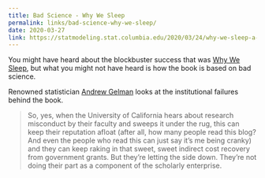 ```yaml
---
title: Bad Science - Why We Sleep
permalink: links/bad-science-why-we-sleep/
date: 2020-03-27
link: https://statmodeling.stat.columbia.edu/2020/03/24/why-we-sleep-a-tale-of-institutional-failure/
---
```


You might have heard about the blockbuster success that was [Why We Sleep](https://www.goodreads.com/book/show/34466963-why-we-sleep), but what you might not have heard is how the book is based on bad science.

Renowned statistician [Andrew Gelman](https://en.wikipedia.org/wiki/Andrew_Gelman) looks at the institutional failures behind the book.

> So, yes, when the University of California hears about research misconduct by their faculty and sweeps it under the rug, this can keep their reputation afloat (after all, how many people read this blog? And even the people who read this can just say it’s me being cranky) and they can keep raking in that sweet, sweet indirect cost recovery from government grants. But they’re letting the side down. They’re not doing their part as a component of the scholarly enterprise.